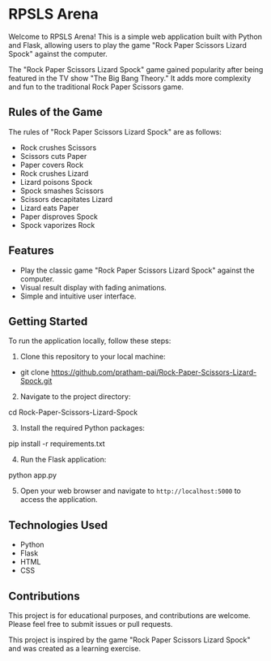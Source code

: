 # RPSLS Arena

Welcome to RPSLS Arena! This is a simple web application built with Python and Flask, allowing users to play the game "Rock Paper Scissors Lizard Spock" against the computer.

The "Rock Paper Scissors Lizard Spock" game gained popularity after being featured in the TV show "The Big Bang Theory." It adds more complexity and fun to the traditional Rock Paper Scissors game.

## Rules of the Game

The rules of "Rock Paper Scissors Lizard Spock" are as follows:

- Rock crushes Scissors
- Scissors cuts Paper
- Paper covers Rock
- Rock crushes Lizard
- Lizard poisons Spock
- Spock smashes Scissors
- Scissors decapitates Lizard
- Lizard eats Paper
- Paper disproves Spock
- Spock vaporizes Rock

## Features

- Play the classic game "Rock Paper Scissors Lizard Spock" against the computer.
- Visual result display with fading animations.
- Simple and intuitive user interface.

## Getting Started

To run the application locally, follow these steps:

1. Clone this repository to your local machine:

 - git clone https://github.com/pratham-pai/Rock-Paper-Scissors-Lizard-Spock.git

2. Navigate to the project directory:

cd Rock-Paper-Scissors-Lizard-Spock

3. Install the required Python packages:

pip install -r requirements.txt

4. Run the Flask application:

python app.py

5. Open your web browser and navigate to `http://localhost:5000` to access the application.

## Technologies Used

- Python
- Flask
- HTML
- CSS

## Contributions

This project is for educational purposes, and contributions are welcome. Please feel free to submit issues or pull requests.

This project is inspired by the game "Rock Paper Scissors Lizard Spock" and was created as a learning exercise.

